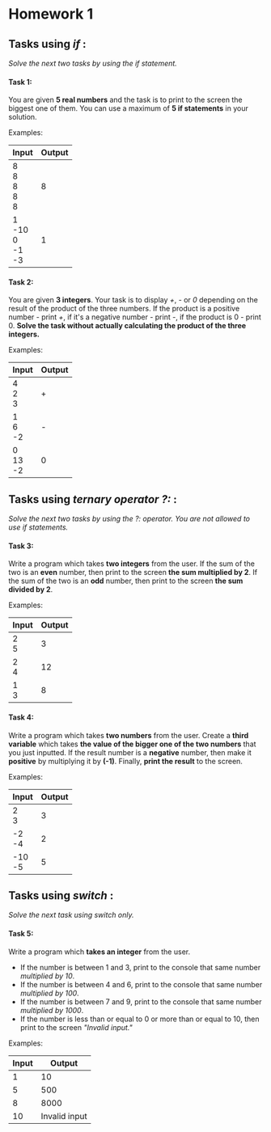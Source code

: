 # Homework 1

## Tasks using *if* :
*Solve the next two tasks by using the if statement.*
#### Task 1:
You are given **5 real numbers** and the task is to print to the screen the biggest one of them. You can use a maximum of **5 if statements** in your solution.

Examples:

| Input                          | Output   |
|--------------------------------|----------|
| 8<br/>8<br/>8<br/>8<br/>8      | 8        |
| 1<br/>-10<br/>0<br/>-1</br>-3  | 1        |


#### Task 2:
You are given **3 integers**. Your task is to display *+*, *-* or *0* depending on the result of the product of the three numbers. If the product is a positive number - print *+*, if it's a negative number - print *-*, if the product is 0 - print 0. **Solve the task without actually calculating the product of the three integers.**

Examples:

| Input           | Output   |
|-----------------|----------|
| 4<br/>2<br/>3   | +        |
| 1<br/>6<br/>-2  | -        |
| 0<br/>13<br/>-2 | 0        |

## Tasks using *ternary operator ?:* :
*Solve the next two tasks by using the ?: operator. You are not allowed to use if statements.*
#### Task 3:
Write a program which takes **two integers** from the user. If the sum of the two is an **even** number, then print to the screen **the sum multiplied by 2**. If the sum of the two is an **odd** number, then print to the screen **the sum divided by 2**.

Examples:

| Input       | Output   |
|-------------|----------|
| 2<br/>5     | 3        |
| 2<br/>4     | 12       |
| 1<br/>3     | 8        |

#### Task 4:
Write a program which takes **two numbers** from the user. Create a **third variable** which takes **the value of the bigger one of the two numbers** that you just inputted. If the result number is a **negative** number, then make it **positive** by multiplying it by **(-1)**. Finally, **print the result** to the screen.

Examples:

| Input       | Output   |
|-------------|----------|
| 2<br/>3     | 3        |
| -2<br/>-4   | 2        |
| -10<br/>-5  | 5        |


## Tasks using *switch* :
*Solve the next task using switch only.*
#### Task 5:
Write a program which **takes an integer** from the user.
 * If the number is between 1 and 3, print to the console that same number *multiplied by 10*.
 * If the number is between 4 and 6, print to the console that same number *multiplied by 100*.
 * If the number is between 7 and 9, print to the console that same number *multiplied by 1000*.
 * If the number is less than or equal to 0 or more than or equal to 10, then print to the screen *"Invalid input."*

Examples:

| Input  | Output        |
|--------|---------------|
| 1      | 10            |
| 5      | 500           |
| 8      | 8000          |
| 10     | Invalid input |
